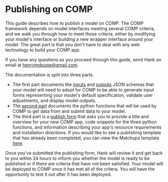 # Publishing on COMP

This guide describes how to publish a model on COMP. The COMP framework depends on model interfaces meeting several COMP criteria, and we walk you through how to meet those criteria, either by modifying your model's interface or building a new wrapper interface around your model. The great part is that you don't have to deal with any web technology to build your COMP app.

If you have any questions as you proceed through this guide, send Hank an email at henrymdoupe@gmail.com.

The documentation is split into three parts. 

- The first part documents the [inputs](/publish/inputs) and [outputs](/publish/outputs/) JSON schemas that your model will need to adopt for COMP to be able to generate input forms representing your model's default specification, validate user adjustments, and display model outputs. 
- The [second part](/publish/functions/) documents the python functions that will be used by COMP to get data from and submit data to your model. 
- The third part is a [publish form](https://www.compmodels.org/publish) that asks you to provide a title and overview for your new COMP app, code snippets for the three python functions, and information describing your app's resource requirements and installation directions. If you would like to see a publishing template that has already been completed, you can view the Matchups template [here](https://www.compmodels.com/hdoupe/Matchups/detail).

Once you've submitted the publishing form, Hank will review it and get back to you within 24 hours to inform you whether the model is ready to be published or if there are criteria that have not been satisfied. Your model will be deployed to COMP once it has met all of the critera. You will have the opportunity to test it out after it has been deployed.
